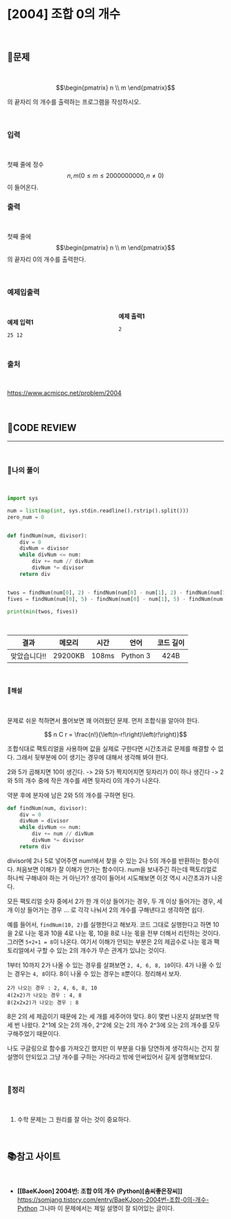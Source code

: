 # [2004] 조합 0의 개수

<br/>

## **📝문제**

<br/>

$$\begin{pmatrix}
  n \\
  m
 \end{pmatrix}$$

의 끝자리 의 개수를 출력하는 프로그램을 작성하시오.

<br/>

### **입력**

<br/>

첫째 줄에 정수 $$ n, m(0 \leq m \leq 2000000000, n \neq 0)$$ 이 들어온다.
<br/>

### **출력**

<br/>

첫째 줄에 $$\begin{pmatrix}
  n \\
  m
 \end{pmatrix}$$
의 끝자리 0의 개수를 출력한다.

<br/>

### **예제입출력**

<br/>

<div style="column-count:2; ">
  <div>

**예제 입력1**

```
25 12
```

  </div>
  <div>

**예제 출력1**

```
2
```

  </div>
</div>

<br/>

### **출처**

<br/>

https://www.acmicpc.net/problem/2004

<br/>

## **🧐CODE REVIEW**
***

<br/>

### **🧾나의 풀이**

<br/>

```python
import sys

num = list(map(int, sys.stdin.readline().rstrip().split()))
zero_num = 0


def findNum(num, divisor):
    div = 0
    divNum = divisor
    while divNum <= num:
        div += num // divNum
        divNum *= divisor
    return div


twos = findNum(num[0], 2) - findNum(num[0] - num[1], 2) - findNum(num[1], 2)
fives = findNum(num[0], 5) - findNum(num[0] - num[1], 5) - findNum(num[1], 5)

print(min(twos, fives))

```

<br/>

결과	| 메모리 |	시간 |	언어 |	코드 길이 
:----:|:-----:|:-----:|:-----:|:--------:
맞았습니다!! |	29200KB |	108ms |	Python 3 |	424B

<br/>

#### **📝해설**

<br/>

문제로 쉬운 척하면서 풀어보면 꽤 어려웠던 문제.
먼저 조합식을 알아야 한다.

$$ n C r = \frac{n!}{\left(n-r!\right)\left(r!\right)}$$

조합식대로 팩토리얼을 사용하며 값을 실제로 구한다면 시간초과로 문제를 해결할 수 없다. 그래서 뒷부분에 0이 생기는 경우에 대해서 생각해 봐야 한다.

2와 5가 곱해지면 10이 생긴다. -> 2와 5가 짝지어지면 뒷자리가 0이 하나 생긴다 -> 2와 5의 개수 중에 작은 개수를 세면 뒷자리 0의 개수가 나온다.

약분 후에 분자에 남은 2와 5의 개수를 구하면 된다.

```python
def findNum(num, divisor):
    div = 0
    divNum = divisor
    while divNum <= num:
        div += num // divNum
        divNum *= divisor
    return div
```

divisor에 2나 5로 넣어주면 num!에서 찾을 수 있는 2나 5의 개수를 반환하는 함수이다. 처음보면 이해가 잘 이해가 안가는 함수이다. num을 보내주긴 하는데 팩토리얼로 하나씩 구해내야 하는 거 아닌가? 생각이 들어서 시도해보면 이것 역시 시간초과가 나온다.

모든 팩토리얼 숫자 중에서 2가 한 개 이상 들어가는 경우, 두 개 이상 들어가는 경우, 세 개 이상 들어가는 경우 ... 로 각각 나눠서 2의 개수를 구해낸다고 생각하면 쉽다.

예를 들어서, `findNum(10, 2)`를 실행한다고 해보자. 코드 그대로 실행한다고 하면 10을 2로 나눈 몫과 10을 4로 나눈 몫, 10을 8로 나눈 몫을 전부 더해서 리턴하는 것이다. 그러면 `5+2+1 = 8`이 나온다. 여기서 이해가 안되는 부분은 2의 제곱수로 나눈 몫과 팩토리얼에서 구할 수 있는 2의 개수가 무슨 관계가 있냐는 것이다.

1부터 10까지 2가 나올 수 있는 경우를 살펴보면 `2, 4, 6, 8, 10`이다. 4가 나올 수 있는 경우는 `4, 8`이다. 8이 나올 수 있는 경우는 `8`뿐이다. 정리해서 보자.

```
2가 나오는 경우 : 2, 4, 6, 8, 10
4(2x2)가 나오는 경우 : 4, 8
8(2x2x2)가 나오는 경우 : 8
```

8은 2의 세 제곱이기 때문에 2는 세 개를 세주어야 맞다. 8이 몇번 나온지 살펴보면 딱 세 번 나왔다. 2^1에 오는 2의 개수, 2^2에 오는 2의 개수 2^3에 오는 2의 개수를 모두 구해주었기 때문이다.

나도 구글링으로 함수를 가져오긴 했지만 이 부분을 다들 당연하게 생각하시는 건지 잘 설명이 안되있고 그냥 개수를 구하는 거다라고 밖에 안써있어서 길게 설명해보았다.

<br/>

### **🔖정리**

<br/>

1. 수학 문제는 그 원리를 잘 아는 것이 중요하다.

<br/>

## 📚참고 사이트

<br/>

- **[[BaeKJoon] 2004번: 조합 0의 개수 (Python)[솜씨좋은장씨]]**<br/>
https://somjang.tistory.com/entry/BaeKJoon-2004번-조합-0의-개수-Python 
그나마 이 문제에서는 제일 설명이 잘 되어있는 글이다.